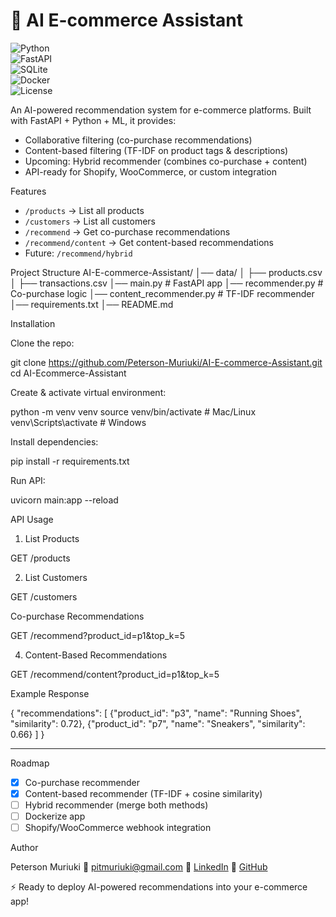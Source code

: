 # 🛒 AI E-commerce Assistant
![Python](https://img.shields.io/badge/python-3.9%2B-blue.svg)  
![FastAPI](https://img.shields.io/badge/FastAPI-Framework-teal.svg)  
![SQLite](https://img.shields.io/badge/SQLite-DB-lightgrey.svg)  
![Docker](https://img.shields.io/badge/Docker-ready-blue.svg)  
![License](https://img.shields.io/badge/license-MIT-green.svg)  

An AI-powered recommendation system for e-commerce platforms.
Built with FastAPI + Python + ML, it provides:

* Collaborative filtering (co-purchase recommendations)
* Content-based filtering (TF-IDF on product tags & descriptions)
* Upcoming: Hybrid recommender (combines co-purchase + content)
* API-ready for Shopify, WooCommerce, or custom integration

Features

* `/products` → List all products
* `/customers` → List all customers
* `/recommend` → Get co-purchase recommendations
* `/recommend/content` → Get content-based recommendations
* Future: `/recommend/hybrid`

Project Structure
AI-E-commerce-Assistant/
│── data/
│   ├── products.csv
│   ├── transactions.csv
│── main.py                # FastAPI app
│── recommender.py          # Co-purchase logic
│── content_recommender.py  # TF-IDF recommender
│── requirements.txt
│── README.md

Installation

Clone the repo:

git clone https://github.com/Peterson-Muriuki/AI-E-commerce-Assistant.git
cd AI-Ecommerce-Assistant

Create & activate virtual environment:

python -m venv venv
source venv/bin/activate   # Mac/Linux
venv\Scripts\activate      # Windows

Install dependencies:

pip install -r requirements.txt

Run API:

uvicorn main:app --reload


API Usage

1. List Products

GET /products

2. List Customers

GET /customers

Co-purchase Recommendations

GET /recommend?product_id=p1&top_k=5

4. Content-Based Recommendations

GET /recommend/content?product_id=p1&top_k=5

Example Response

{
  "recommendations": [
    {"product_id": "p3", "name": "Running Shoes", "similarity": 0.72},
    {"product_id": "p7", "name": "Sneakers", "similarity": 0.66}
  ]
}

---

Roadmap

* [x] Co-purchase recommender
* [x] Content-based recommender (TF-IDF + cosine similarity)
* [ ] Hybrid recommender (merge both methods)
* [ ] Dockerize app
* [ ] Shopify/WooCommerce webhook integration

Author

Peterson Muriuki
📧 [pitmuriuki@gmail.com](mailto:pitmuriuki@gmail.com)
🔗 [LinkedIn](https://www.linkedin.com/in/peterson-muriuki/)
🐙 [GitHub](https://github.com/Peterson-Muriuki)

⚡ Ready to deploy AI-powered recommendations into your e-commerce app!


